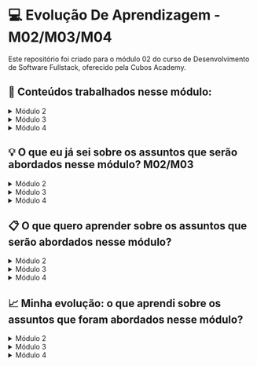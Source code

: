 # 💻 Evolução De Aprendizagem - M02/M03/M04

Este repositório foi criado para o módulo 02 do curso de Desenvolvimento de Software Fullstack, oferecido pela Cubos Academy.

## 📖 Conteúdos trabalhados nesse módulo:

<details>
<summary>Módulo 2</summary>
<br>

Aulas técnicas:

- Git básico
- Tipos de Dados
- Métodos de arrays
- Métodos de strings
- Introdução a TypeScript

Aulas de carreira:

- LinkedIn
- Soft skills
- Gestão de tempo
- Ética em tecnologia
- Currículo e carta de apresentação

</details>

<details>
<summary>Módulo 3</summary>
<br>

Aulas técnicas:
- Testes automatizados
- Primeiro Servidor
- GitHub
- Rotas, Intermediários e Controladores
- API REST
- Orientação a objetos
- Assincronismo e leitura e escrita de arquivos
- Tratamento de erros com herança e polimorfismo

Aulas de carreira:

- Pesquisas e leitura de documentações
- Tendencias em tecnologias
  
</details>

<details>
<summary>Módulo 4</summary>
<br>

Aulas técnicas:
- Banco de Dados
- Consultas SQL
- Introdução ao Docker e Docker compose
- Funções PostgreSQL
- CRUD SQL
- Modelagem de Dados
- Conexão ao banco de dados utilizando o Node.js
- Autenticação e Criptografia
- Integração com APIs de terceiros
- Desafio prático

Aulas de carreira:
- Diversidade e inclusão em tecnologia
- Marca pessoal e plano de carreira
- Metodologias ágeis
- Git e fluxo de trabalho em equipe

</details>

## 💡 O que eu já sei sobre os assuntos que serão abordados nesse módulo? M02/M03
<details>
<summary>Módulo 2</summary>
<br>
  
- O Linkedin é muito importante para aprimorar e conseguir oportunidades de emprego.
- Uma boa gestão de tempo é importante para conseguir lidar com os afazeres pessoais.
- Soft skills são importantes no meio social, principalmente no atendimento ao cliente e em ambientes colaborativos.
- A ética em tecnologia deve ser levada em conta nas mais diversas áreas, como Machine Learning e na programação de aplicativos.

</details>

<details>
<summary>Módulo 3</summary>
<br>

- Já tinha um conhecimento prévio de GitHub, como criar repositórios e branches.
- Tento me manter atualizada em questão das novas tecnologias, especialmente na área da programação.
- Já conheço e implementei rotas, interediários e contoladores, de uma forma mais simples.
  
</details>

<details>
<summary>Módulo 4</summary>
<br>

- Já conheço algumas práticas de metodologias ágeis que oferece uma maior flexibilidade, rapidez e eficiência. 
- Já tive algumas experiências com desafios práticos, principalmente pelo desafio prático do módulo 03. 
- Já sei implementar no SQL as operações principais (Create, Read, Update, Delete)
  
</details>

## 📋 O que quero aprender sobre os assuntos que serão abordados nesse módulo? 

<details>
<summary>Módulo 2</summary>
<br>

- Como organizar o linkedin de forma estratégica e utilizar de palavras-chaves para aprimorar o meu currículo. 
- Como otimizar minha gestão de tempo.
- Como montar um currículo e a carta de apresentação, de modo que mostre todas as minhas habilidades e os meus pontos fortes.
- Quero entender melhor como funcionam os métodos de strings e arrays em Typescript.

</details>

<details>
<summary>Módulo 3</summary>
<br>

- Quero aprender a tratar erros utilizando conceitos de herança e polimorfismo.
- Como trabalhar com assincronismo e manipulação de arquivos de forma eficiente.
- Como configurar e gerenciar meu primeiro servidor.
- Quero aprimorar em orientação a objetos para escrever um código mais limpo, organizado e eficiente.

</details>

<details>
<summary>Módulo 4</summary>
<br>

- Quero aprender a conectar minha aplicação com APIs externas de forma eficiente.
- Quero descobrir técnicas para otimizar a colaboração em equipe, resolver conflitos e aumentar a produtividade geral.
- Quero entender como implementar autenticação e criptografia para tornar minha API mais segura.

</details>

## 📈 Minha evolução: o que aprendi sobre os assuntos que foram abordados nesse módulo?

<details>
<summary>Módulo 2</summary>
<br>

- Aprendi como listas to-do, ferramentas de organização e planejamento online são peças chaves para uma boa gestão de tempo (Ex: Notion para a organização pessoal de projetos e o Trello para projetos colaborativos).
- Aprendi como montar um currículo e carta de apresentação que dão destaque ao meu perfil, como incluir formação acadêmica, informações adicionais, entre outros.
- Aprendi que os métodos de arrays são utilizados para adicionar, modificar, ordenar, remover e filtrar uma array. Dois exemplos são o 'push()', para adicionar um elemento dentro de uma array e o 'sort()' para ordenar uma array.

</details>

<details>
<summary>Módulo 3</summary>
<br>

- As rotas intermediárias e controladores são fundamentais no desenvolvimento de software, pois ajudam a organizar e estruturar a aplicação de forma mais eficiente, definindo o caminho que a requisição seguirá no servidor, direcionando para o controlador responsável por gerenciar aquela requisição específica.
  
- A API REST é fundamental no desenvolvimento de software pois permite a comunicação entre diferentes sistemas de forma padronizada e eficiente. Ela possibilita que aplicações se comuniquem de maneira independente da linguagem de programação utilizada, facilitando a integração entre diferentes componentes de um sistema.

Algumas diretrizes gerais para utilizar os métodos HTTP em APIs REST:

- GET: Utilizado para recuperar dados de um recurso específico. É um método seguro, ou seja, não deve causar alterações nos dados. Ao fazer uma requisição GET para um endpoint da API, você espera receber informações sobre aquele recurso.

- POST: Utilizado para criar um novo recurso no servidor. Ao enviar uma requisição POST para um endpoint, você envia os dados necessários para a criação de um novo recurso. O corpo da requisição geralmente contém os dados a serem salvos.

- PUT: Utilizado para atualizar um recurso existente no servidor. Ao enviar uma requisição PUT para um endpoint específico, você está indicando que deseja fazer uma alteração nos dados daquele recurso. O corpo da requisição contém as novas informações a serem atualizadas.

- DELETE: Utilizado para excluir um recurso do servidor. Ao enviar uma requisição DELETE para um endpoint, você está solicitando a remoção do recurso indicado. Não é necessário enviar um corpo na requisição, pois geralmente a identificação do recurso é feita através da URL.

</details>

<details>
<summary>Módulo 4</summary>
<br>

- O Docker é uma plataforma de containerização que permite empacotar e distribuir aplicações de forma consistente. Com o Docker, podemos facilmente configurar um ambiente de banco de dados Postgres sem a necessidade de instalação direta no sistema operacional.
- Navicat é outra ferramenta poderosa para gerenciamento de banco de dados, oferecendo recursos avançados para administração, desenvolvimento e manutenção de bancos de dados.
- Beekeper Studio é uma ferramenta de interface gráfica moderna para gerenciamento de banco de dados. Ela suporta várias plataformas de banco de dados, incluindo Postgres.
- Os comandos básicos de consultas SQL incluem:

SELECT → utilizado para recuperar dados de um banco de dados

INSERT → utilizado para adicionar novos registros

UPDATE → utilizado para modificar registros existentes

DELETE → utilizado para excluir registros

WHERE → utilizado para filtrar os dados retornados com base em uma condição específica

</details>
